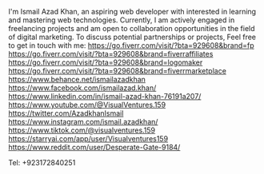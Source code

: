 I'm Ismail Azad Khan, an aspiring web developer with interested in learning and mastering web technologies.
Currently, I am actively engaged in freelancing projects and am open to collaboration opportunities in the field of digital marketing.
To discuss potential partnerships or projects,
Feel free to get in touch with me:
https://go.fiverr.com/visit/?bta=929608&brand=fp
https://go.fiverr.com/visit/?bta=929608&brand=fiverraffiliates
https://go.fiverr.com/visit/?bta=929608&brand=logomaker
https://go.fiverr.com/visit/?bta=929608&brand=fiverrmarketplace
https://www.behance.net/ismailazadkhan
https://www.facebook.com/ismailazad.khan/
https://www.linkedin.com/in/ismail-azad-khan-76191a207/
https://www.youtube.com/@VisualVentures.159
https://twitter.com/AzadkhanIsmail
https://www.instagram.com/ismail.azadkhan/
https://www.tiktok.com/@visualventures.159
https://starryai.com/app/user/Visualventures159
https://www.reddit.com/user/Desperate-Gate-9184/

Tel: +923172840251

